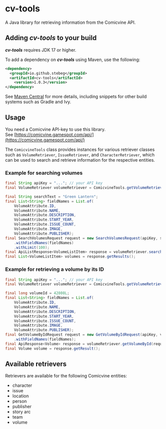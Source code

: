 # cv-tools
A Java library for retrieving information from the Comicvine API.

## Adding ***cv-tools*** to your build

***cv-tools*** requires JDK 17 or higher.

To add a dependency on ***cv-tools*** using Maven, use the following:
```xml
<dependency>
  <groupId>io.github.stebeg</groupId>
  <artifactId>cv-tools</artifactId>
    <version>1.0.3</version>
</dependency>
```

See [Maven Central](https://central.sonatype.com/artifact/io.github.stebeg/cv-tools) for more details, including 
snippets for other build systems such as Gradle and Ivy.

## Usage

You need a Comicvine API-key to use this library.  
See [https://comicvine.gamespot.com/api/](https://comicvine.gamespot.com/api/)

The `ComicvineTools` class provides instances for various retriever classes such as `VolumeRetriever`, `IssueRetriever`, and
`CharacterRetriever`, which can be used to search and retrieve information for the respective entities.

### Example for searching volumes

```java
final String apiKey = "..."; // your API key
final VolumeRetriever volumeRetriever = ComicvineTools.getVolumeRetriever();

final String searchText = "Green Lantern";
final List<String> fieldNames = List.of(
    VolumeAttribute.ID,
    VolumeAttribute.NAME,
    VolumeAttribute.DESCRIPTION,
    VolumeAttribute.START_YEAR,
    VolumeAttribute.ISSUE_COUNT,
    VolumeAttribute.IMAGE,
    VolumeAttribute.PUBLISHER);
final SearchVolumesRequest request = new SearchVolumesRequest(apiKey, searchText)
    .withFieldNames(fieldNames)
    .withLimit(100);
final ApiListResponse<VolumeListItem> response = volumeRetriever.searchVolumes(request);
final List<VolumeListItem> volumes = response.getResults();
```

### Example for retrieving a volume by its ID

```java
final String apiKey = "..."; // your API key
final VolumeRetriever volumeRetriever = ComicvineTools.getVolumeRetriever();

final long volumeId = 42808L;
final List<String> fieldNames = List.of(
    VolumeAttribute.ID,
    VolumeAttribute.NAME,
    VolumeAttribute.DESCRIPTION,
    VolumeAttribute.START_YEAR,
    VolumeAttribute.ISSUE_COUNT,
    VolumeAttribute.IMAGE,
    VolumeAttribute.PUBLISHER);
final GetVolumeByIdRequest request = new GetVolumeByIdRequest(apiKey, volumeId)
    .withFieldNames(fieldNames);
final ApiResponse<Volume> response = volumeRetriever.getVolumeById(request);
final Volume volume = response.getResult();
```

## Available retrievers

Retrievers are available for the following Comicvine entities:

* character
* issue
* location
* person
* publisher
* story arc
* team
* volume